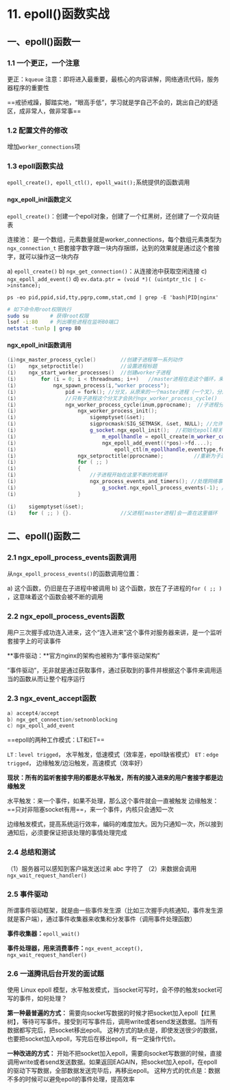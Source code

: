 # 11. epoll()函数实战

## 一、epoll()函数一

### 1.1 一个更正，一个注意
更正：`kqueue`
注意：即将进入最重要，最核心的内容讲解，网络通讯代码，服务器程序的重要性

==戒骄戒躁，脚踏实地，“眼高手低”，学习就是学自己不会的，跳出自己的舒适区，成非常人，做非常事==

### 1.2 配置文件的修改
增加`worker_connections`项

### 1.3 epoll函数实战
`epoll_create(), epoll_ctl(), epoll_wait();`系统提供的函数调用

#### ngx_epoll_init函数定义
`epoll_create()`：创建一个epoll对象，创建了一个红黑树，还创建了一个双向链表

连接池： 是一个数组，元素数量就是worker_connections，每个数组元素类型为`ngx_connection_t`
把套接字数字跟一块内存捆绑，达到的效果就是通过这个套接字，就可以操作这一块内存

a) `epoll_create()` 
b) `ngx_get_connection()`：从连接池中获取空闲连接
c) `ngx_epoll_add_event()`
d) `ev.data.ptr = (void *)( (uintptr_t)c | c->instance);` 

`ps -eo pid,ppid,sid,tty,pgrp,comm,stat,cmd | grep -E 'bash|PID|nginx'`

```bash
# 如下命令用root权限执行
sudo su       # 获得root权限
lsof -i:80    # 列出哪些进程在监听80端口
netstat -tunlp | grep 80
```

#### ngx_epoll_init函数调用

```cpp
(i)ngx_master_process_cycle()        //创建子进程等一系列动作
(i)    ngx_setproctitle()            //设置进程标题    
(i)    ngx_start_worker_processes()  //创建worker子进程   
(i)        for (i = 0; i < threadnums; i++)   //master进程在走这个循环，来创建若干个子进程
(i)            ngx_spawn_process(i,"worker process");
(i)                pid = fork(); //分叉，从原来的一个master进程（一个叉），分成两个叉（原有的master进程，以及一个新fork()出来的worker进程
(i)                //只有子进程这个分叉才会执行ngx_worker_process_cycle()
(i)                ngx_worker_process_cycle(inum,pprocname);  //子进程分叉
(i)                    ngx_worker_process_init();
(i)                        sigemptyset(&set);  
(i)                        sigprocmask(SIG_SETMASK, &set, NULL); //允许接收所有信号
(i)                        g_socket.ngx_epoll_init();  //初始化epoll相关内容，同时 往监听socket上增加监听事件，从而开始让监听端口履行其职责
(i)                            m_epollhandle = epoll_create(m_worker_connections); 
(i)                            ngx_epoll_add_event((*pos)->fd....);
(i)                                epoll_ctl(m_epollhandle,eventtype,fd,&ev);
(i)                    ngx_setproctitle(pprocname);          //重新为子进程设置标题为worker process
(i)                    for ( ;; ) 
(i)                    {
(i)                        //子进程开始在这里不断的死循环
(i)                        ngx_process_events_and_timers(); //处理网络事件和定时器事件
(i)                            g_socket.ngx_epoll_process_events(-1); //-1表示一直阻塞
(i)                    }

(i)    sigemptyset(&set); 
(i)    for ( ;; ) {}.                //父进程[master进程]会一直在这里循环
```

## 二、epoll()函数二

### 2.1 ngx_epoll_process_events函数调用
从`ngx_epoll_process_events()`的函数调用位置：

a) 这个函数，仍旧是在子进程中被调用
b) 这个函数，放在了子进程的`for ( ;; ) `，这意味着这个函数会被不断的调用

### 2.2 ngx_epoll_process_events函数
用户三次握手成功连入进来，这个“连入进来”这个事件对服务器来讲，是一个监听套接字上的可读事件

**事件驱动：**官方nginx的架构也被称为“事件驱动架构”

“事件驱动”，无非就是通过获取事件，通过获取到的事件并根据这个事件来调用适当的函数从而让整个程序运行

### 2.3 ngx_event_accept函数
```cpp
a) accept4/accept
b) ngx_get_connection/setnonblocking
c) ngx_epoll_add_event
```

==epoll的两种工作模式：LT和ET==

`LT：level trigged`， 水平触发，低速模式（效率差，epoll缺省模式）
`ET：edge trigged`，  边缘触发/边沿触发，高速模式（效率好）

**现状：所有的监听套接字用的都是水平触发，所有的接入进来的用户套接字都是边缘触发**

水平触发：来一个事件，如果不处理，那么这个事件就会一直被触发
边缘触发：==只对非阻塞socket有用==，来一个事件，内核只会通知一次

边缘触发模式，提高系统运行效率，编码的难度加大。因为只通知一次，所以接到通知后，必须要保证把该处理的事情处理完成

### 2.4 总结和测试
（1）服务器可以感知到客户端发送过来 abc 字符了
（2）来数据会调用`ngx_wait_request_handler()`

### 2.5 事件驱动
所谓事件驱动框架，就是由一些事件发生源（比如三次握手内核通知，事件发生源就是客户端），通过事件收集器来收集和分发事件（调用事件处理函数）

**事件收集器：**`epoll_wait()`

**事件处理器，用来消费事件：**`ngx_event_accept(), ngx_wait_request_handler()`

### 2.6 一道腾讯后台开发的面试题

使用 Linux epoll 模型，水平触发模式，当socket可写时，会不停的触发socket可写的事件，如何处理？

**第一种最普遍的方式：**
需要向socket写数据的时候才把socket加入epoll【红黑树】，等待可写事件。接受到可写事件后，调用write或者send发送数据。当所有数据都写完后，把socket移出epoll。
这种方式的缺点是，即使发送很少的数据，也要把socket加入epoll，写完后在移出epoll，有一定操作代价。

**一种改进的方式：**
开始不把socket加入epoll，需要向socket写数据的时候，直接调用write或者send发送数据。如果返回EAGAIN，把socket加入epoll，在epoll的驱动下写数据，全部数据发送完毕后，再移出epoll。
这种方式的优点是：数据不多的时候可以避免epoll的事件处理，提高效率